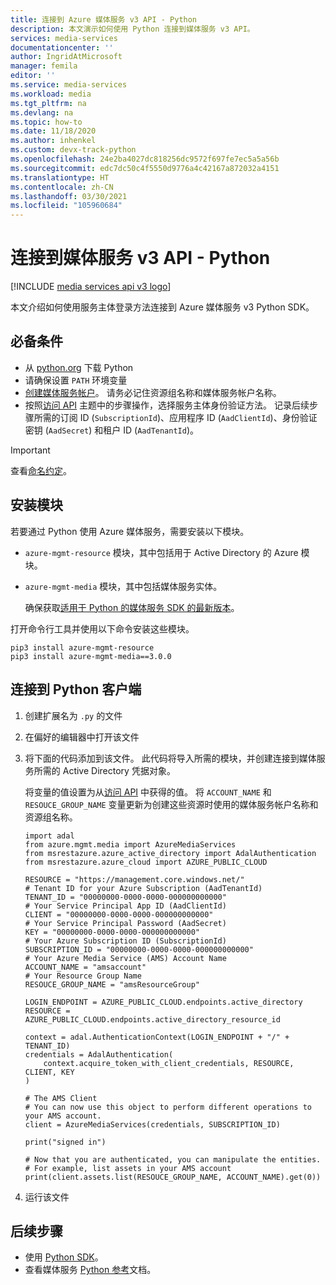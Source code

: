 ```yaml
---
title: 连接到 Azure 媒体服务 v3 API - Python
description: 本文演示如何使用 Python 连接到媒体服务 v3 API。
services: media-services
documentationcenter: ''
author: IngridAtMicrosoft
manager: femila
editor: ''
ms.service: media-services
ms.workload: media
ms.tgt_pltfrm: na
ms.devlang: na
ms.topic: how-to
ms.date: 11/18/2020
ms.author: inhenkel
ms.custom: devx-track-python
ms.openlocfilehash: 24e2ba4027dc818256dc9572f697fe7ec5a5a56b
ms.sourcegitcommit: edc7dc50c4f5550d9776a4c42167a872032a4151
ms.translationtype: HT
ms.contentlocale: zh-CN
ms.lasthandoff: 03/30/2021
ms.locfileid: "105960684"
---
```

# <a name="connect-to-media-services-v3-api---python"></a>连接到媒体服务 v3 API - Python

[!INCLUDE [media services api v3 logo](./includes/v3-hr.md)]

本文介绍如何使用服务主体登录方法连接到 Azure 媒体服务 v3 Python SDK。

## <a name="prerequisites"></a>必备条件

- 从 [python.org](https://www.python.org/downloads/) 下载 Python
- 请确保设置 `PATH` 环境变量
- [创建媒体服务帐户](./account-create-how-to.md)。 请务必记住资源组名称和媒体服务帐户名称。
- 按照[访问 API](./access-api-howto.md) 主题中的步骤操作，选择服务主体身份验证方法。 记录后续步骤所需的订阅 ID (`SubscriptionId`)、应用程序 ID (`AadClientId`)、身份验证密钥 (`AadSecret`) 和租户 ID (`AadTenantId`)。

> [!IMPORTANT]
> 查看[命名约定](media-services-apis-overview.md#naming-conventions)。

## <a name="install-the-modules"></a>安装模块

若要通过 Python 使用 Azure 媒体服务，需要安装以下模块。

* `azure-mgmt-resource` 模块，其中包括用于 Active Directory 的 Azure 模块。
* `azure-mgmt-media` 模块，其中包括媒体服务实体。

    确保获取[适用于 Python 的媒体服务 SDK 的最新版本](https://pypi.org/project/azure-mgmt-media/)。

打开命令行工具并使用以下命令安装这些模块。

```
pip3 install azure-mgmt-resource
pip3 install azure-mgmt-media==3.0.0
```

## <a name="connect-to-the-python-client"></a>连接到 Python 客户端

1. 创建扩展名为 `.py` 的文件
1. 在偏好的编辑器中打开该文件
1. 将下面的代码添加到该文件。 此代码将导入所需的模块，并创建连接到媒体服务所需的 Active Directory 凭据对象。

      将变量的值设置为从[访问 API](./access-api-howto.md) 中获得的值。 将 `ACCOUNT_NAME` 和 `RESOUCE_GROUP_NAME` 变量更新为创建这些资源时使用的媒体服务帐户名称和资源组名称。

      ```
      import adal
      from azure.mgmt.media import AzureMediaServices
      from msrestazure.azure_active_directory import AdalAuthentication
      from msrestazure.azure_cloud import AZURE_PUBLIC_CLOUD

      RESOURCE = "https://management.core.windows.net/"
      # Tenant ID for your Azure Subscription (AadTenantId)
      TENANT_ID = "00000000-0000-0000-000000000000"
      # Your Service Principal App ID (AadClientId)
      CLIENT = "00000000-0000-0000-000000000000"
      # Your Service Principal Password (AadSecret)
      KEY = "00000000-0000-0000-000000000000"
      # Your Azure Subscription ID (SubscriptionId)
      SUBSCRIPTION_ID = "00000000-0000-0000-000000000000"
      # Your Azure Media Service (AMS) Account Name
      ACCOUNT_NAME = "amsaccount"
      # Your Resource Group Name
      RESOUCE_GROUP_NAME = "amsResourceGroup"

      LOGIN_ENDPOINT = AZURE_PUBLIC_CLOUD.endpoints.active_directory
      RESOURCE = AZURE_PUBLIC_CLOUD.endpoints.active_directory_resource_id

      context = adal.AuthenticationContext(LOGIN_ENDPOINT + "/" + TENANT_ID)
      credentials = AdalAuthentication(
          context.acquire_token_with_client_credentials, RESOURCE, CLIENT, KEY
      )

      # The AMS Client
      # You can now use this object to perform different operations to your AMS account.
      client = AzureMediaServices(credentials, SUBSCRIPTION_ID)

      print("signed in")

      # Now that you are authenticated, you can manipulate the entities.
      # For example, list assets in your AMS account
      print(client.assets.list(RESOUCE_GROUP_NAME, ACCOUNT_NAME).get(0))
      ```

1. 运行该文件

## <a name="next-steps"></a>后续步骤

- 使用 [Python SDK](https://aka.ms/ams-v3-python-sdk)。
- 查看媒体服务 [Python 参考](/python/api/overview/azure/mediaservices/management)文档。
